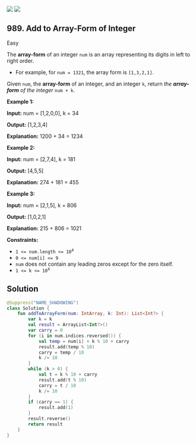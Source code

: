 [![](https://img.shields.io/github/stars/javadev/LeetCode-in-Kotlin?label=Stars&style=flat-square)](https://github.com/javadev/LeetCode-in-Kotlin)
[![](https://img.shields.io/github/forks/javadev/LeetCode-in-Kotlin?label=Fork%20me%20on%20GitHub%20&style=flat-square)](https://github.com/javadev/LeetCode-in-Kotlin/fork)

## 989\. Add to Array-Form of Integer

Easy

The **array-form** of an integer `num` is an array representing its digits in left to right order.

*   For example, for `num = 1321`, the array form is `[1,3,2,1]`.

Given `num`, the **array-form** of an integer, and an integer `k`, return _the **array-form** of the integer_ `num + k`.

**Example 1:**

**Input:** num = [1,2,0,0], k = 34

**Output:** [1,2,3,4]

**Explanation:** 1200 + 34 = 1234

**Example 2:**

**Input:** num = [2,7,4], k = 181

**Output:** [4,5,5]

**Explanation:** 274 + 181 = 455

**Example 3:**

**Input:** num = [2,1,5], k = 806

**Output:** [1,0,2,1]

**Explanation:** 215 + 806 = 1021

**Constraints:**

*   <code>1 <= num.length <= 10<sup>4</sup></code>
*   `0 <= num[i] <= 9`
*   `num` does not contain any leading zeros except for the zero itself.
*   <code>1 <= k <= 10<sup>4</sup></code>

## Solution

```kotlin
@Suppress("NAME_SHADOWING")
class Solution {
    fun addToArrayForm(num: IntArray, k: Int): List<Int?> {
        var k = k
        val result = ArrayList<Int?>()
        var carry = 0
        for (i in num.indices.reversed()) {
            val temp = num[i] + k % 10 + carry
            result.add(temp % 10)
            carry = temp / 10
            k /= 10
        }
        while (k > 0) {
            val t = k % 10 + carry
            result.add(t % 10)
            carry = t / 10
            k /= 10
        }
        if (carry == 1) {
            result.add(1)
        }
        result.reverse()
        return result
    }
}
```